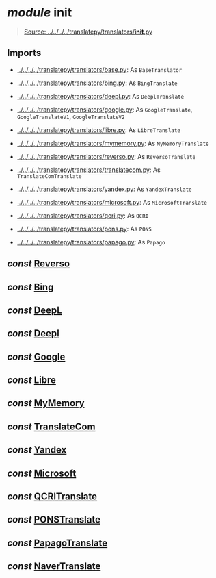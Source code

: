 # *module* **__init__**

> [Source: ../../../../translatepy/translators/__init__.py](../../../../translatepy/translators/__init__.py#L0)

## Imports

- [../../../../translatepy/translators/base.py](../../../../translatepy/translators/base.py): As `BaseTranslator`

- [../../../../translatepy/translators/bing.py](../../../../translatepy/translators/bing.py): As `BingTranslate`

- [../../../../translatepy/translators/deepl.py](../../../../translatepy/translators/deepl.py): As `DeeplTranslate`

- [../../../../translatepy/translators/google.py](../../../../translatepy/translators/google.py): As `GoogleTranslate`, `GoogleTranslateV1`, `GoogleTranslateV2`

- [../../../../translatepy/translators/libre.py](../../../../translatepy/translators/libre.py): As `LibreTranslate`

- [../../../../translatepy/translators/mymemory.py](../../../../translatepy/translators/mymemory.py): As `MyMemoryTranslate`

- [../../../../translatepy/translators/reverso.py](../../../../translatepy/translators/reverso.py): As `ReversoTranslate`

- [../../../../translatepy/translators/translatecom.py](../../../../translatepy/translators/translatecom.py): As `TranslateComTranslate`

- [../../../../translatepy/translators/yandex.py](../../../../translatepy/translators/yandex.py): As `YandexTranslate`

- [../../../../translatepy/translators/microsoft.py](../../../../translatepy/translators/microsoft.py): As `MicrosoftTranslate`

- [../../../../translatepy/translators/qcri.py](../../../../translatepy/translators/qcri.py): As `QCRI`

- [../../../../translatepy/translators/pons.py](../../../../translatepy/translators/pons.py): As `PONS`

- [../../../../translatepy/translators/papago.py](../../../../translatepy/translators/papago.py): As `Papago`

## *const* [**Reverso**](../../../../translatepy/translators/__init__.py#L21)

## *const* [**Bing**](../../../../translatepy/translators/__init__.py#L22)

## *const* [**DeepL**](../../../../translatepy/translators/__init__.py#L23)

## *const* [**Deepl**](../../../../translatepy/translators/__init__.py#L24)

## *const* [**Google**](../../../../translatepy/translators/__init__.py#L25)

## *const* [**Libre**](../../../../translatepy/translators/__init__.py#L26)

## *const* [**MyMemory**](../../../../translatepy/translators/__init__.py#L27)

## *const* [**TranslateCom**](../../../../translatepy/translators/__init__.py#L28)

## *const* [**Yandex**](../../../../translatepy/translators/__init__.py#L29)

## *const* [**Microsoft**](../../../../translatepy/translators/__init__.py#L30)

## *const* [**QCRITranslate**](../../../../translatepy/translators/__init__.py#L32)

## *const* [**PONSTranslate**](../../../../translatepy/translators/__init__.py#L33)

## *const* [**PapagoTranslate**](../../../../translatepy/translators/__init__.py#L34)

## *const* [**NaverTranslate**](../../../../translatepy/translators/__init__.py#L35)
